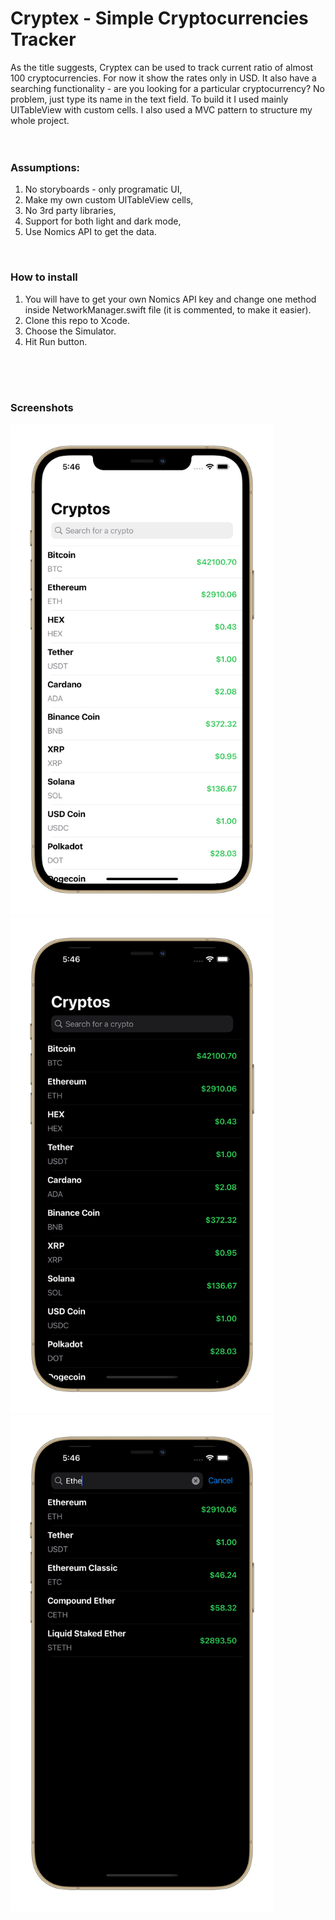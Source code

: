 # Cryptex - Simple Cryptocurrencies Tracker

As the title suggests, Cryptex can be used to track current ratio of almost 100 cryptocurrencies. For now it show the rates only in USD. It also have a searching functionality - are you looking for a particular cryptocurrency? No problem, just type its name in the text field. To build it I used mainly UITableView with custom cells. I also used a MVC pattern to structure my whole project.
<br>
<br>
<br>

### Assumptions:
1. No storyboards - only programatic UI,
2. Make my own custom UITableView cells,
3. No 3rd party libraries,
4. Support for both light and dark mode,
5. Use Nomics API to get the data.
<br>

### How to install
1. You will have to get your own Nomics API key and change one method inside NetworkManager.swift file (it is commented, to make it easier).
2. Clone this repo to Xcode.
3. Choose the Simulator.
4. Hit Run button.
<br>
<br>
<br>


### Screenshots
<img src="ReadMe/MainScreen-Light.png" width="421" height="784.5"><img src="ReadMe/MainScreen-Dark.png" width="421" height="794.5">
<img src="ReadMe/SearchScreen-Dark.png" width="421" height="794.5">
<br>
<br>
<br>

